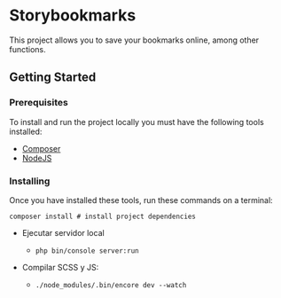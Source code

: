 # Storybookmarks

This project allows you to save your bookmarks online, among other functions.

## Getting Started

### Prerequisites

To install and run the project locally you must have the following tools installed:

- [Composer](https://getcomposer.org/download/)
- [NodeJS](https://nodejs.org/)

### Installing

Once you have installed these tools, run these commands on a terminal:

```console
composer install # install project dependencies
```

- Ejecutar servidor local
    - ``php bin/console server:run``

-  Compilar SCSS y JS: 
    - ``./node_modules/.bin/encore dev --watch``